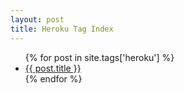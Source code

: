 ```yaml
---
layout: post
title: Heroku Tag Index
---
```

<ul>
{% for post in site.tags['heroku'] %}
    <li><a href="{{ post.url }}">{{ post.title }}</a></li>
{% endfor %}
</ul>

